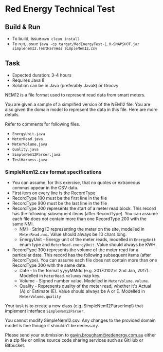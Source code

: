 # Red Energy Technical Test

## Build & Run
* To build, issue `mvn clean install`
* To run, issue `java -cp target/RedEnergyTest-1.0-SNAPSHOT.jar simplenem12.TestHarness SimpleNem12.csv`

## Task
* Expected duration: 3-4 hours
* Requires Java 8
* Solution can be in Java (preferably Java8) or Groovy

NEM12 is a file format used to represent read data from smart meters.

You are given a sample of a simplified version of the NEM12 file.  You are also given the domain model to represent the data in this file.  Here are more details.

Refer to comments for following files.
* `EnergyUnit.java`
* `MeterRead.java`
* `MeterVolume.java`
* `Quality.java`
* `SimpleNem12Parser.java`
* `TestHarness.java`

### SimpleNem12.csv format specifications
* You can assume, for this exercise, that no quotes or extraneous commas appear in the CSV data.
* First item on every line is the RecordType
* RecordType 100 must be the first line in the file
* RecordType 900 must be the last line in the file
* RecordType 200 represents the start of a meter read block.  This record has the following subsequent items (after RecordType).
You can assume each file does not contain more than one RecordType 200 with the same NMI.
  * NMI - String ID representing the meter on the site, modelled in `MeterRead.nmi`.  Value should always be 10 chars long. 
  * EnergyUnit - Energy unit of the meter reads, modelled in `EnergyUnit` enum type and `MeterRead.energyUnit`.  Value should always be KWH.
* RecordType 300 represents the volume of the meter read for a particular date.  This record has the following subsequent items (after RecordType).
You can assume each file does not contain more than one RecordType 300 with the same date.
  * Date - In the format yyyyMMdd (e.g. 20170102 is 2nd Jan, 2017).  Modelled in `MeterRead.volumes` map key.
  * Volume - Signed number value.  Modelled in `MeterVolume.volume`.
  * Quality - Represents quality of the meter read, whether it's Actual (A) or Estimate (E).  Value should always be A or E.  Modelled in `MeterVolume.quality`

Your task is to create a new class (e.g. SimpleNem12ParserImpl) that implement interface `SimpleNem12Parser`.

You cannot modify SimpleNem12.csv.  Any changes to the provided domain model is fine though it shouldn't be necessary.

Please send your submission to gavin.brougham@redenergy.com.au either in a zip file or online source code sharing services such as GitHub or Bitbucket.


